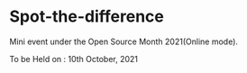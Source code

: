 # Spot-the-difference
Mini event under the Open Source Month 2021(Online mode).

To be Held on : 10th October, 2021 

